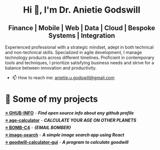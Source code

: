 <h1 align="center"><b>Hi 👋, I'm Dr. Anietie Godswill</b></h1>
<h2 align="center">Finance | Mobile | Web | Data | Cloud | Bespoke Systems | Integration </h2>

Experienced professional with a strategic mindset, adept in both technical and non-technical skills. Specialized in agile development, I manage technology products across different timelines. Proficient in contemporary tools and techniques, I prioritize satisfying business needs and strive for a balance between innovation and productivity.

- 📫 How to reach me: anietie.u.godswill@gmail.com 

# 📒 Some of my projects 
[**⭐ GHUB-INFO**](https://github.com/dx4iot/GHUB-INFO) - ***Find open source info about any github profile***<br>
[**⭐ age-calculator**](https://github.com/dx4iot/age-calculator) - ***CALCULATE YOUR AGE ON OTHER PLANETS***<br>
[**⭐ BOMB-C4**](https://github.com/dx4iot/BOMB-C4) - ***{EMAIL BOMBER}***<br>
[**⭐ image-search**](https://github.com/dx4iot/image-search) - ***A simple image search app using React***<br>
[**⭐ goodwill-calculator-gui**](https://github.com/dx4iot/goodwill-calculator-gui) -  ***A program to calculate goodwill***<br> 
